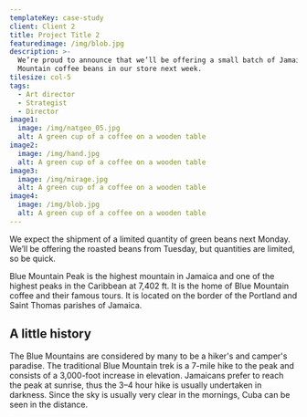 ```yaml
---
templateKey: case-study
client: Client 2
title: Project Title 2
featuredimage: /img/blob.jpg
description: >-
  We’re proud to announce that we’ll be offering a small batch of Jamaica Blue
  Mountain coffee beans in our store next week.
tilesize: col-5
tags:
  - Art director
  - Strategist
  - Director
image1:
  image: /img/natgeo_05.jpg
  alt: A green cup of a coffee on a wooden table
image2:
  image: /img/hand.jpg
  alt: A green cup of a coffee on a wooden table
image3:
  image: /img/mirage.jpg
  alt: A green cup of a coffee on a wooden table
image4:
  image: /img/blob.jpg
  alt: A green cup of a coffee on a wooden table
---
```


We expect the shipment of a limited quantity of green beans next Monday. We’ll be offering the roasted beans from Tuesday, but quantities are limited, so be quick.

Blue Mountain Peak is the highest mountain in Jamaica and one of the highest peaks in the Caribbean at 7,402 ft. It is the home of Blue Mountain coffee and their famous tours. It is located on the border of the Portland and Saint Thomas parishes of Jamaica.

## A little history

The Blue Mountains are considered by many to be a hiker's and camper's paradise. The traditional Blue Mountain trek is a 7-mile hike to the peak and consists of a 3,000-foot increase in elevation. Jamaicans prefer to reach the peak at sunrise, thus the 3–4 hour hike is usually undertaken in darkness. Since the sky is usually very clear in the mornings, Cuba can be seen in the distance.
